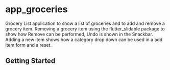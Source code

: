 # app_groceries

Grocery List application to show a list of groceries and to add and remove a grocery item.   Removing a grocery item using the flutter_slidable package to show how Remove can be performed, Undo is shown in the Snackbar.    Adding a new item shows how a category drop down can be used in a add item form and a reset.

## Getting Started

